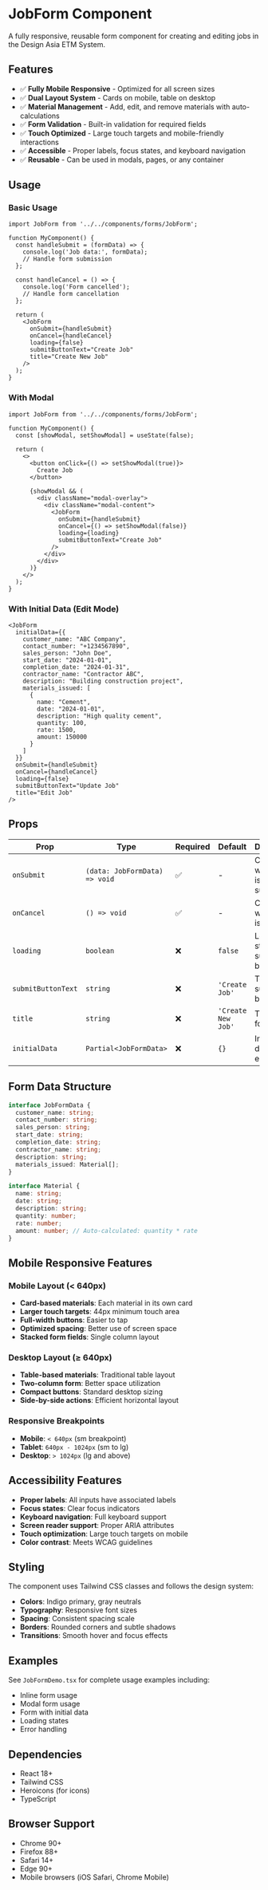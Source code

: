 # JobForm Component

A fully responsive, reusable form component for creating and editing jobs in the Design Asia ETM System.

## Features

- ✅ **Fully Mobile Responsive** - Optimized for all screen sizes
- ✅ **Dual Layout System** - Cards on mobile, table on desktop
- ✅ **Material Management** - Add, edit, and remove materials with auto-calculations
- ✅ **Form Validation** - Built-in validation for required fields
- ✅ **Touch Optimized** - Large touch targets and mobile-friendly interactions
- ✅ **Accessible** - Proper labels, focus states, and keyboard navigation
- ✅ **Reusable** - Can be used in modals, pages, or any container

## Usage

### Basic Usage

```tsx
import JobForm from '../../components/forms/JobForm';

function MyComponent() {
  const handleSubmit = (formData) => {
    console.log('Job data:', formData);
    // Handle form submission
  };

  const handleCancel = () => {
    console.log('Form cancelled');
    // Handle form cancellation
  };

  return (
    <JobForm
      onSubmit={handleSubmit}
      onCancel={handleCancel}
      loading={false}
      submitButtonText="Create Job"
      title="Create New Job"
    />
  );
}
```

### With Modal

```tsx
import JobForm from '../../components/forms/JobForm';

function MyComponent() {
  const [showModal, setShowModal] = useState(false);

  return (
    <>
      <button onClick={() => setShowModal(true)}>
        Create Job
      </button>

      {showModal && (
        <div className="modal-overlay">
          <div className="modal-content">
            <JobForm
              onSubmit={handleSubmit}
              onCancel={() => setShowModal(false)}
              loading={loading}
              submitButtonText="Create Job"
            />
          </div>
        </div>
      )}
    </>
  );
}
```

### With Initial Data (Edit Mode)

```tsx
<JobForm
  initialData={{
    customer_name: "ABC Company",
    contact_number: "+1234567890",
    sales_person: "John Doe",
    start_date: "2024-01-01",
    completion_date: "2024-01-31",
    contractor_name: "Contractor ABC",
    description: "Building construction project",
    materials_issued: [
      {
        name: "Cement",
        date: "2024-01-01",
        description: "High quality cement",
        quantity: 100,
        rate: 1500,
        amount: 150000
      }
    ]
  }}
  onSubmit={handleSubmit}
  onCancel={handleCancel}
  loading={false}
  submitButtonText="Update Job"
  title="Edit Job"
/>
```

## Props

| Prop | Type | Required | Default | Description |
|------|------|----------|---------|-------------|
| `onSubmit` | `(data: JobFormData) => void` | ✅ | - | Callback when form is submitted |
| `onCancel` | `() => void` | ✅ | - | Callback when form is cancelled |
| `loading` | `boolean` | ❌ | `false` | Loading state for submit button |
| `submitButtonText` | `string` | ❌ | `'Create Job'` | Text for submit button |
| `title` | `string` | ❌ | `'Create New Job'` | Title for the form |
| `initialData` | `Partial<JobFormData>` | ❌ | `{}` | Initial form data for editing |

## Form Data Structure

```typescript
interface JobFormData {
  customer_name: string;
  contact_number: string;
  sales_person: string;
  start_date: string;
  completion_date: string;
  contractor_name: string;
  description: string;
  materials_issued: Material[];
}

interface Material {
  name: string;
  date: string;
  description: string;
  quantity: number;
  rate: number;
  amount: number; // Auto-calculated: quantity * rate
}
```

## Mobile Responsive Features

### Mobile Layout (< 640px)
- **Card-based materials**: Each material in its own card
- **Larger touch targets**: 44px minimum touch area
- **Full-width buttons**: Easier to tap
- **Optimized spacing**: Better use of screen space
- **Stacked form fields**: Single column layout

### Desktop Layout (≥ 640px)
- **Table-based materials**: Traditional table layout
- **Two-column form**: Better space utilization
- **Compact buttons**: Standard desktop sizing
- **Side-by-side actions**: Efficient horizontal layout

### Responsive Breakpoints
- **Mobile**: `< 640px` (sm breakpoint)
- **Tablet**: `640px - 1024px` (sm to lg)
- **Desktop**: `> 1024px` (lg and above)

## Accessibility Features

- **Proper labels**: All inputs have associated labels
- **Focus states**: Clear focus indicators
- **Keyboard navigation**: Full keyboard support
- **Screen reader support**: Proper ARIA attributes
- **Touch optimization**: Large touch targets on mobile
- **Color contrast**: Meets WCAG guidelines

## Styling

The component uses Tailwind CSS classes and follows the design system:

- **Colors**: Indigo primary, gray neutrals
- **Typography**: Responsive font sizes
- **Spacing**: Consistent spacing scale
- **Borders**: Rounded corners and subtle shadows
- **Transitions**: Smooth hover and focus effects

## Examples

See `JobFormDemo.tsx` for complete usage examples including:
- Inline form usage
- Modal form usage
- Form with initial data
- Loading states
- Error handling

## Dependencies

- React 18+
- Tailwind CSS
- Heroicons (for icons)
- TypeScript

## Browser Support

- Chrome 90+
- Firefox 88+
- Safari 14+
- Edge 90+
- Mobile browsers (iOS Safari, Chrome Mobile)
